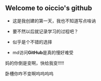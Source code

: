 ## Welcome to oiccio's github
- 这是我创建的第一天，我也不知道写点啥讷  

- 要不然以后就记录学习的过程吧？  

- 似乎是个不错的选择  

- md访问**GitHub**是真的慢好难受  

妈的你倒是变啊，快给我变!!!!!  

卧槽你咋不变啊呜呜呜呜

